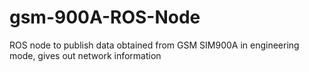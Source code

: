 # gsm-900A-ROS-Node
ROS node to publish data obtained from GSM SIM900A in engineering mode, gives out network information
